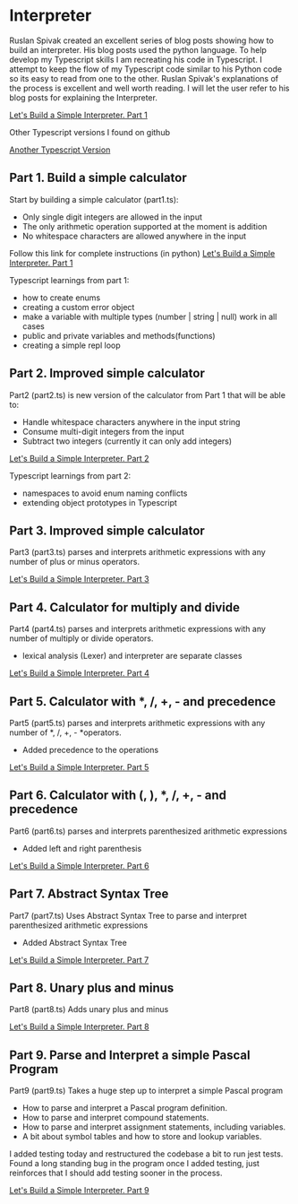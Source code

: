 # Interpreter

Ruslan Spivak created an excellent series of blog posts showing how to build an interpreter. His blog posts used the python language. To help develop my Typescript skills I am recreating his code in Typescript. I attempt to keep the flow of my Typescript code similar to his Python code so its easy to read from one to the other.
Ruslan Spivak's explanations of the process is excellent and well worth reading. I will let the user refer to his blog posts for explaining the Interpreter.

[Let's Build a Simple Interpreter. Part 1](https://ruslanspivak.com/lsbasi-part1/)

Other Typescript versions I found on github

[Another Typescript Version](https://github.com/shiftonetothree/interpreter)

## Part 1. Build a simple calculator

Start by building a simple calculator (part1.ts):

- Only single digit integers are allowed in the input
- The only arithmetic operation supported at the moment is addition
- No whitespace characters are allowed anywhere in the input

Follow this link for complete instructions (in python)
[Let's Build a Simple Interpreter. Part 1](https://ruslanspivak.com/lsbasi-part1/)

Typescript learnings from part 1:

- how to create enums
- creating a custom error object
- make a variable with multiple types (number | string | null) work in all cases
- public and private variables and methods(functions)
- creating a simple repl loop

## Part 2. Improved simple calculator

Part2 (part2.ts) is new version of the calculator from Part 1 that will be able to:

- Handle whitespace characters anywhere in the input string
- Consume multi-digit integers from the input
- Subtract two integers (currently it can only add integers)

[Let's Build a Simple Interpreter. Part 2](https://ruslanspivak.com/lsbasi-part2/)

Typescript learnings from part 2:

- namespaces to avoid enum naming conflicts
- extending object prototypes in Typescript

## Part 3. Improved simple calculator

Part3 (part3.ts) parses and interprets arithmetic expressions with any number of plus or minus operators.

[Let's Build a Simple Interpreter. Part 3](https://ruslanspivak.com/lsbasi-part3/)

## Part 4. Calculator for multiply and divide

Part4 (part4.ts) parses and interprets arithmetic expressions with any number of multiply or divide operators.

- lexical analysis (Lexer) and interpreter are separate classes

[Let's Build a Simple Interpreter. Part 4](https://ruslanspivak.com/lsbasi-part4/)

## Part 5. Calculator with \*, /, +, - and precedence

Part5 (part5.ts) parses and interprets arithmetic expressions with any number of *, /, +, - *operators.

- Added precedence to the operations

[Let's Build a Simple Interpreter. Part 5](https://ruslanspivak.com/lsbasi-part5/)

## Part 6. Calculator with (, ), \*, /, +, - and precedence

Part6 (part6.ts) parses and interprets parenthesized arithmetic expressions

- Added left and right parenthesis

[Let's Build a Simple Interpreter. Part 6](https://ruslanspivak.com/lsbasi-part6/)

## Part 7. Abstract Syntax Tree

Part7 (part7.ts) Uses Abstract Syntax Tree to parse and interpret parenthesized arithmetic expressions

- Added Abstract Syntax Tree

[Let's Build a Simple Interpreter. Part 7](https://ruslanspivak.com/lsbasi-part7/)

## Part 8. Unary plus and minus

Part8 (part8.ts) Adds unary plus and minus

[Let's Build a Simple Interpreter. Part 8](https://ruslanspivak.com/lsbasi-part8/)

## Part 9. Parse and Interpret a simple Pascal Program

Part9 (part9.ts) Takes a huge step up to interpret a simple Pascal program

- How to parse and interpret a Pascal program definition.
- How to parse and interpret compound statements.
- How to parse and interpret assignment statements, including variables.
- A bit about symbol tables and how to store and lookup variables.

I added testing today and restructured the codebase a bit to run jest tests.
Found a long standing bug in the program once I added testing, just reinforces that
I should add testing sooner in the process.

[Let's Build a Simple Interpreter. Part 9](https://ruslanspivak.com/lsbasi-part9/)
